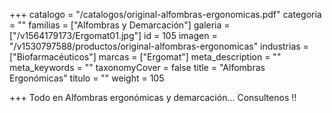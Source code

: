 +++
catalogo = "/catalogos/original-alfombras-ergonomicas.pdf"
categoria = ""
familias = ["Alfombras y Demarcación"]
galeria = ["/v1564179173/Ergomat01.jpg"]
id = 105
imagen = "/v1530797588/productos/original-alfombras-ergonomicas"
industrias = ["Biofarmacéuticos"]
marcas = ["Ergomat"]
meta_description = ""
meta_keywords = ""
taxonomyCover = false
title = "Alfombras Ergonómicas"
titulo = ""
weight = 105

+++
Todo en Alfombras ergonómicas y demarcación... Consultenos !!